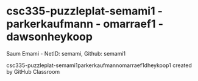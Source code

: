 # csc335-puzzleplat-semami1 - parkerkaufmann - omarraef1 - dawsonheykoop

Saum Emami - NetID: semami, Github: semami1

csc335-puzzleplat-semami1parkerkaufmannomarraef1dheykoop1 created by GitHub Classroom
